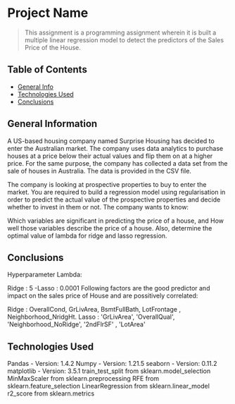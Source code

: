 # Project Name
>This assignment is a programming assignment wherein it is built a multiple linear regression model to detect the predictors of the Sales Price of the House.


## Table of Contents
* [General Info](#general-information)
* [Technologies Used](#technologies-used)
* [Conclusions](#conclusions)

<!-- You can include any other section that is pertinent to your problem -->

## General Information
A US-based housing company named Surprise Housing has decided to enter the Australian market. The company uses data analytics to purchase houses at a price below their actual values and flip them on at a higher price. For the same purpose, the company has collected a data set from the sale of houses in Australia. The data is provided in the CSV file.

The company is looking at prospective properties to buy to enter the market. You are required to build a regression model using regularisation in order to predict the actual value of the prospective properties and decide whether to invest in them or not. The company wants to know:

Which variables are significant in predicting the price of a house, and
How well those variables describe the price of a house. Also, determine the optimal value of lambda for ridge and lasso regression.
<!-- You don't have to answer all the questions - just the ones relevant to your project. -->

## Conclusions
Hyperparameter Lambda:

Ridge : 5 -Lasso : 0.0001
Following factors are the good predictor and impact on the sales price of House and are possitively correlated:

Ridge : OverallCond, GrLivArea,  BsmtFullBath, LotFrontage	, Neighborhood_NridgHt.
Lasso : 'GrLivArea', 'OverallQual', 'Neighborhood_NoRidge', '2ndFlrSF' , 'LotArea'

<!-- You don't have to answer all the questions - just the ones relevant to your project. -->


## Technologies Used
Pandas - Version: 1.4.2
Numpy - Version: 1.21.5
seaborn - Version: 0.11.2
matplotlib - Version: 3.5.1
train_test_split from sklearn.model_selection
MinMaxScaler from sklearn.preprocessing
RFE from sklearn.feature_selection
LinearRegression from sklearn.linear_model
r2_score from sklearn.metrics

<!-- As the libraries versions keep on changing, it is recommended to mention the version of library used in this project -->




<!-- Optional -->
<!-- ## License -->
<!-- This project is open source and available under the [... License](). -->

<!-- You don't have to include all sections - just the one's relevant to your project -->